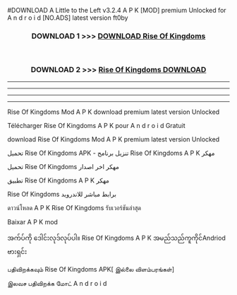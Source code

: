 #DOWNLOAD A Little to the Left v3.2.4 A P K [MOD] premium Unlocked for A n d r o i d [NO.ADS] latest version ft0by 



<div align="center">

<h3>DOWNLOAD 1 >>> <a href="https://getmod1.web.app/?judule=Btd Battles">DOWNLOAD Rise Of Kingdoms </a></h3><br>

<h3>DOWNLOAD 2 >>> <a href="https://getmod1.web.app/?judule=Btd Battles">Rise Of Kingdoms  DOWNLOAD </a></h3>

</div>


----------------------------------------------------------

----------------------------------------------------------

----------------------------------------------------------

----------------------------------------------------------


Rise Of Kingdoms  Mod A P K download premium latest version Unlocked

Télécharger Rise Of Kingdoms  A P K pour A n d r o i d Gratuit

download Rise Of Kingdoms  Mod A P K premium latest version Unlocked

تحميل Rise Of Kingdoms  APK - تنزيل برنامج Rise Of Kingdoms  A P K مهكر

تحميل Rise Of Kingdoms  مهكر اخر اصدار

تطبيق Rise Of Kingdoms  A P K مهكر

Rise Of Kingdoms  برابط مباشر للاندرويد

ดาวน์โหลด A P K Rise Of Kingdoms  รับเวอร์ชันล่าสุด

Baixar A P K mod

အက်ပ်ကို ဒေါင်းလုဒ်လုပ်ပါ။ Rise Of Kingdoms  A P K အမည်သည်ကူကိုင်Andriod ဗားရှင်း

பதிவிறக்கவும் Rise Of Kingdoms  APK[ இல்லை விளம்பரங்கள்] 
 
இலவச பதிவிறக்க மோட் A n d r o i d



